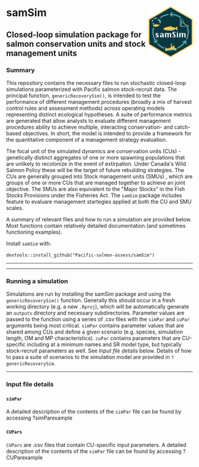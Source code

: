 # samSim <img src="man/figures/logo.png" align="right" height="138" alt="" />
## Closed-loop simulation package for salmon conservation units and stock management units



### Summary
This repository contains the necessary files to run stochastic closed-loop simulations parameterized with Pacific salmon stock-recruit data. The principal function, `genericRecoverySim()`, is intended to test the performance of different management procedures (broadly a mix of harvest control rules and assessment methods) across operating models representing distinct ecological hypotheses. A suite of performance metrics are generated that allow analysts to evaluate different management procedures ability to achieve multiple, interacting conservation- and catch-based objectives. In short, the model is intended to provide a framework for the quantitative component of a management strategy evaluation.

The focal unit of the simulated dynamics are conservation units (CUs) - genetically distinct aggregates of one or more spawning populations that are unlikely to recolonize in the event of extirpation. Under Canada's Wild Salmon Policy these will be the target of future rebuilding strategies. The CUs are generally grouped into Stock management units (SMUs) , which are groups of one or more CUs that are managed together to achieve an joint objective. The SMUs are also equivalent to the "Major Stocks" in the Fish Stocks Provisions under the Fisheries Act. The `samSim` package includes feature to evaluare management startegies applied at both the CU and SMU scales. 


A summary of relevant files and how to run a simulation are provided below. Most functions contain relatively detailed documentation (and sometimes functioning examples). 

Install `samSim` with:

```{r}
devtools::install_github("Pacific-salmon-assess/samSim")
```

-----

------

### Running a simulation

Simulations are run by installing the samSim package and using the `genericRecoverySim()` function. Generally this should occur in a fresh working directory (e.g. a new `.Rproj`), which will be automatically generate an `outputs` directory and necessary subdirectories. Parameter values are passed to the function using a series of .csv files with the `simPar` and `cuPar` arguments being most critical. `simPar` contains parameter values that are shared among CUs and define a given scenario (e.g. species, simulation length, OM and MP characteristics). `cuPar` contains parameters that are CU-specific including at a minimum names and SR model type, but typically stock-recruit parameters as well. See *Input file details* below. Details of how to pass a suite of scenarios to the simulation model are provided in `?genericRecoverySim`. 

------

### Input file details

#### `simPar`
 A detailed description of the contents of the `simPar` file can be found by accessing ?simParexample 


#### `CUPars`
`CUPars` are .csv files that contain CU-specific input parameters. A detailed description of the contents of the `simPar` file can be found by accessing ?CUParexample
